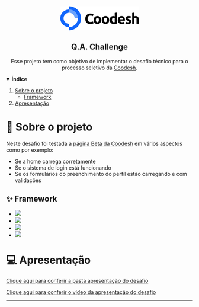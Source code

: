<br />
<p align="center"> 
  <a href="https://coodesh.com">
    <img alt="desafio-coodesh" title="desafio-coodesh" src="assetsREADME/logo.png" height="65px"/>
  </a>
  <h2 align="center">
    <strong>
      Q.A. Challenge
    </strong>
  </h2>

  <p align="center">
    Esse projeto tem como objetivo de implementar o desafio técnico para o processo seletivo da <a href="https://coodesh.com">Coodesh</a>.
  </p>
</p>

<details open="open">
  <summary>
    <strong>
      Índice
    </strong>
  </summary>
  <ol>
    <li>
      <a href="#-sobre-o-projeto">Sobre o projeto</a>
      <ul>
        <li><a href="#-framework">Framework</a></li>
      </ul>
    </li>
    <li><a href="#-apresentacao">Apresentação</a></li>
  </ol>
</details>

# 💭 Sobre o projeto

Neste desafio foi testada a [página Beta da Coodesh](https://beta.coodesh.com/) em vários aspectos como por exemplo:

- Se a home carrega corretamente
- Se o sistema de login está funcionando
- Se os formulários do preenchimento do perfil estão carregando e com validações

## ✨ Framework

- <a href="https://www.cypress.io/"><img src="https://img.shields.io/badge/Cypress-192635?style=for-the-badge&logo=cypress&logoColor=white"/></a>
- <a href="https://www.javascript.com"><img src="https://img.shields.io/badge/JavaScript-F7DF1E?style=for-the-badge&logo=javascript&logoColor=black"/></a>
- <a href="https://git-scm.com"><img src="https://img.shields.io/badge/Git-E34F26?style=for-the-badge&logo=git&logoColor=white"/></a>
- <a href="https://github.com"><img src="https://img.shields.io/badge/GitHub-100000?style=for-the-badge&logo=github&logoColor=white"/></a>

# 💻 Apresentação

[Clique aqui para conferir a pasta apresentação do desafio](hhttps://drive.google.com/drive/folders/1M2OCrMGPKKoFoYM0brQfKJ6gGpi6410l?usp=sharing)


[Clique aqui para conferir o vídeo da apresentação do desafio](https://www.loom.com/share/dc4f621bb8754afcb18f49b98f068de0)

---
